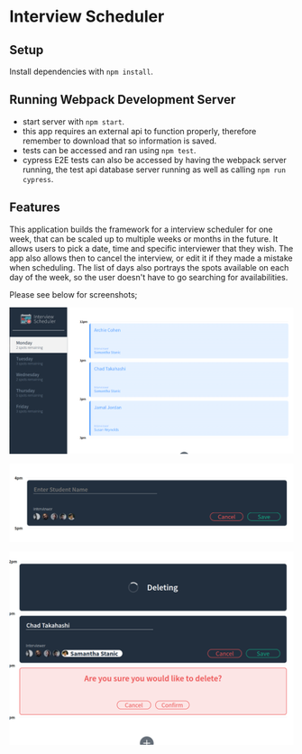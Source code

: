 # Interview Scheduler

## Setup

Install dependencies with `npm install`.

## Running Webpack Development Server

* start server with `npm start`.
* this app requires an external api to function properly, therefore remember to download that so information is saved.
* tests can be accessed and ran using `npm test`.
* cypress E2E tests can also be accessed by having the webpack server running, the test api database server running as well as calling `npm run cypress`.

## Features

This application builds the framework for a interview scheduler for one week, that can be scaled up to multiple weeks or months in the future. It allows users to pick a date, time and specific interviewer that they wish. The app also allows then to cancel the interview, or edit it if they made a mistake when scheduling. The list of days also portrays the spots available on each day of the week, so the user doesn't have to go searching for availabilities. 

Please see below for screenshots;


!["Main page with interviews scheduled"](https://github.com/nickidells97/scheduler/blob/master/docs/main-page.png?raw=true)

!["Creating new interview"](https://github.com/nickidells97/scheduler/blob/master/docs/new-interview.png?raw=true)

!["Deleting, Editing and Confirmation functionality when accessing appointments"](https://github.com/nickidells97/scheduler/blob/master/docs/deleting-editing-confirming.png?raw=true)

